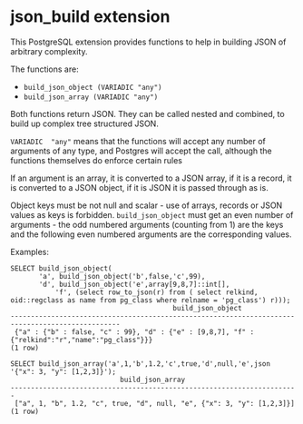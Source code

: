 # json_build extension

This PostgreSQL extension provides functions to help in building
JSON of arbitrary complexity.

The functions are:

* `build_json_object (VARIADIC "any")`
* `build_json_array (VARIADIC "any")`

Both functions return JSON. They can be called nested and combined, to build up complex tree structured JSON.

`VARIADIC  "any"` means that the functions will accept any number of arguments of any type, and Postgres will accept the call, although the functions
themselves do enforce certain rules

If an argument is an array, it is converted to a JSON array, if it is a record, it is converted to a JSON object, if it is JSON it is passed through as is.

Object keys must be not null and scalar - use of arrays, records or JSON values as keys is forbidden. 
`build_json_object` must get an even number of arguments - the odd numbered arguments (counting from 1) are the keys and the 
following even numbered arguments are the corresponding values.

Examples:

    SELECT build_json_object( 
           'a', build_json_object('b',false,'c',99), 
           'd', build_json_object('e',array[9,8,7]::int[],
               'f', (select row_to_json(r) from ( select relkind, oid::regclass as name from pg_class where relname = 'pg_class') r)));
                                            build_json_object                                        
    -------------------------------------------------------------------------------------------------
     {"a" : {"b" : false, "c" : 99}, "d" : {"e" : [9,8,7], "f" : {"relkind":"r","name":"pg_class"}}}
    (1 row)

    SELECT build_json_array('a',1,'b',1.2,'c',true,'d',null,'e',json '{"x": 3, "y": [1,2,3]}');
                               build_json_array                            
    -----------------------------------------------------------------------
     ["a", 1, "b", 1.2, "c", true, "d", null, "e", {"x": 3, "y": [1,2,3]}]
    (1 row)
